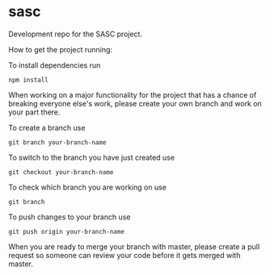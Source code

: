 # sasc
Development repo for the SASC project. 

How to get the project running:

To install dependencies run
```    
npm install
```

When working on a major functionality for the project that has a chance of breaking everyone else's work, please create your own branch and work on your part there.

To create a branch use
```
git branch your-branch-name
```

To switch to the branch you have just created use
```
git checkout your-branch-name
```

To check which branch you are working on use
```
git branch
```

To push changes to your branch use
```
git push origin your-branch-name
```

When you are ready to merge your branch with master, please create a pull request so someone can review your code before it gets merged with master.

